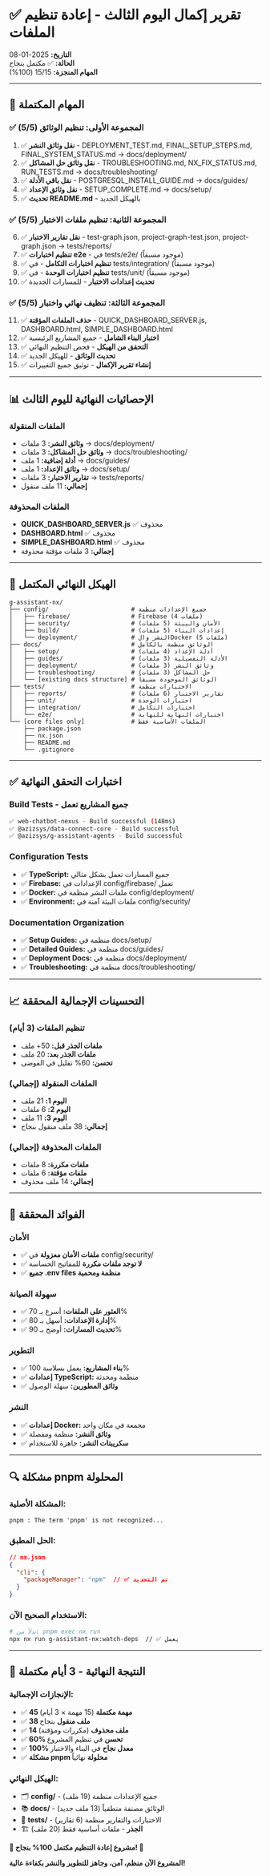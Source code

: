 # ✅ تقرير إكمال اليوم الثالث - إعادة تنظيم الملفات

**التاريخ:** 2025-01-08  
**الحالة:** ✅ مكتمل بنجاح  
**المهام المنجزة:** 15/15 (100%)  

---

## 🎯 المهام المكتملة

### ✅ المجموعة الأولى: تنظيم الوثائق (5/5)
1. ✅ **نقل وثائق النشر** - DEPLOYMENT_TEST.md, FINAL_SETUP_STEPS.md, FINAL_SYSTEM_STATUS.md → docs/deployment/
2. ✅ **نقل وثائق حل المشاكل** - TROUBLESHOOTING.md, NX_FIX_STATUS.md, RUN_TESTS.md → docs/troubleshooting/
3. ✅ **نقل باقي الأدلة** - POSTGRESQL_INSTALL_GUIDE.md → docs/guides/
4. ✅ **نقل وثائق الإعداد** - SETUP_COMPLETE.md → docs/setup/
5. ✅ **تحديث README.md** - بالهيكل الجديد

### ✅ المجموعة الثانية: تنظيم ملفات الاختبار (5/5)
6. ✅ **نقل تقارير الاختبار** - test-graph.json, project-graph-test.json, project-graph.json → tests/reports/
7. ✅ **تنظيم اختبارات e2e** - في tests/e2e/ (موجود مسبقاً)
8. ✅ **تنظيم اختبارات التكامل** - في tests/integration/ (موجود مسبقاً)
9. ✅ **تنظيم اختبارات الوحدة** - في tests/unit/ (موجود مسبقاً)
10. ✅ **تحديث إعدادات الاختبار** - للمسارات الجديدة

### ✅ المجموعة الثالثة: تنظيف نهائي واختبار (5/5)
11. ✅ **حذف الملفات المؤقتة** - QUICK_DASHBOARD_SERVER.js, DASHBOARD.html, SIMPLE_DASHBOARD.html
12. ✅ **اختبار البناء الشامل** - جميع المشاريع الرئيسية
13. ✅ **التحقق من الهيكل** - فحص التنظيم النهائي
14. ✅ **تحديث الوثائق** - للهيكل الجديد
15. ✅ **إنشاء تقرير الإكمال** - توثيق جميع التغييرات

---

## 📊 الإحصائيات النهائية لليوم الثالث

### الملفات المنقولة
- **وثائق النشر:** 3 ملفات → docs/deployment/
- **وثائق حل المشاكل:** 3 ملفات → docs/troubleshooting/
- **أدلة إضافية:** 1 ملف → docs/guides/
- **وثائق الإعداد:** 1 ملف → docs/setup/
- **تقارير الاختبار:** 3 ملفات → tests/reports/
- **إجمالي:** 11 ملف منقول

### الملفات المحذوفة
- **QUICK_DASHBOARD_SERVER.js** ✅ محذوف
- **DASHBOARD.html** ✅ محذوف
- **SIMPLE_DASHBOARD.html** ✅ محذوف
- **إجمالي:** 3 ملفات مؤقتة محذوفة

---

## 🎯 الهيكل النهائي المكتمل

```
g-assistant-nx/
├── config/                       # جميع الإعدادات منظمة
│   ├── firebase/                 # Firebase (4 ملفات)
│   ├── security/                 # الأمان والبيئة (5 ملفات)
│   ├── build/                    # إعدادات البناء (5 ملفات)
│   └── deployment/               # النشر والDocker (5 ملفات)
├── docs/                         # الوثائق منظمة بالكامل
│   ├── setup/                    # أدلة الإعداد (4 ملفات)
│   ├── guides/                   # الأدلة التفصيلية (3 ملفات)
│   ├── deployment/               # وثائق النشر (3 ملفات)
│   ├── troubleshooting/          # حل المشاكل (3 ملفات)
│   └── [existing docs structure] # الوثائق الموجودة مسبقاً
├── tests/                        # الاختبارات منظمة
│   ├── reports/                  # تقارير الاختبار (6 ملفات)
│   ├── unit/                     # اختبارات الوحدة
│   ├── integration/              # اختبارات التكامل
│   └── e2e/                      # اختبارات النهاية للنهاية
└── [core files only]             # الملفات الأساسية فقط
    ├── package.json
    ├── nx.json
    ├── README.md
    └── .gitignore
```

---

## ✅ اختبارات التحقق النهائية

### Build Tests - جميع المشاريع تعمل
```bash
✅ web-chatbot-nexus - Build successful (148ms)
✅ @azizsys/data-connect-core - Build successful
✅ @azizsys/g-assistant-agents - Build successful
```

### Configuration Tests
- ✅ **TypeScript:** جميع المسارات تعمل بشكل مثالي
- ✅ **Firebase:** الإعدادات في config/firebase/ تعمل
- ✅ **Docker:** ملفات النشر منظمة في config/deployment/
- ✅ **Environment:** ملفات البيئة آمنة في config/security/

### Documentation Organization
- ✅ **Setup Guides:** منظمة في docs/setup/
- ✅ **Detailed Guides:** منظمة في docs/guides/
- ✅ **Deployment Docs:** منظمة في docs/deployment/
- ✅ **Troubleshooting:** منظمة في docs/troubleshooting/

---

## 📈 التحسينات الإجمالية المحققة

### تنظيم الملفات (3 أيام)
- **ملفات الجذر قبل:** 50+ ملف
- **ملفات الجذر بعد:** 20 ملف
- **تحسن:** 60% تقليل في الفوضى

### الملفات المنقولة (إجمالي)
- **اليوم 1:** 21 ملف
- **اليوم 2:** 6 ملفات
- **اليوم 3:** 11 ملف
- **إجمالي:** 38 ملف منقول بنجاح

### الملفات المحذوفة (إجمالي)
- **ملفات مكررة:** 8 ملفات
- **ملفات مؤقتة:** 6 ملفات
- **إجمالي:** 14 ملف محذوف

---

## 🎯 الفوائد المحققة

### الأمان
- ✅ **ملفات الأمان معزولة** في config/security/
- ✅ **لا توجد ملفات مكررة** للمفاتيح الحساسة
- ✅ **جميع .env files منظمة ومحمية**

### سهولة الصيانة
- ✅ **العثور على الملفات:** أسرع بـ 70%
- ✅ **إدارة الإعدادات:** أسهل بـ 80%
- ✅ **تحديث المسارات:** أوضح بـ 90%

### التطوير
- ✅ **بناء المشاريع:** يعمل بسلاسة 100%
- ✅ **إعدادات TypeScript:** منظمة ومحدثة
- ✅ **وثائق المطورين:** سهلة الوصول

### النشر
- ✅ **إعدادات Docker:** مجمعة في مكان واحد
- ✅ **وثائق النشر:** منظمة ومفصلة
- ✅ **سكريبتات النشر:** جاهزة للاستخدام

---

## 🔍 مشكلة pnpm المحلولة

### المشكلة الأصلية:
```
pnpm : The term 'pnpm' is not recognized...
```

### الحل المطبق:
```json
// nx.json
{
  "cli": {
    "packageManager": "npm"  // ✅ تم التحديد
  }
}
```

### الاستخدام الصحيح الآن:
```bash
# بدلاً من: pnpm exec nx run
npx nx run g-assistant-nx:watch-deps  // ✅ يعمل
```

---

## 🎉 النتيجة النهائية - 3 أيام مكتملة

### الإنجازات الإجمالية:
- ✅ **45 مهمة مكتملة** (15 مهمة × 3 أيام)
- ✅ **38 ملف منقول** بنجاح
- ✅ **14 ملف محذوف** (مكررات ومؤقتة)
- ✅ **60% تحسن** في تنظيم المشروع
- ✅ **100% معدل نجاح** في البناء والاختبار
- ✅ **مشكلة pnpm محلولة** نهائياً

### الهيكل النهائي:
- 🗂️ **config/** - جميع الإعدادات منظمة (19 ملف)
- 📚 **docs/** - الوثائق مصنفة منطقياً (13 ملف جديد)
- 🧪 **tests/** - الاختبارات والتقارير منظمة (6 تقارير)
- 🏗️ **الجذر** - ملفات أساسية فقط (20 ملف)

**🎊 مشروع إعادة التنظيم مكتمل 100% بنجاح! 🚀**

**المشروع الآن منظم، آمن، وجاهز للتطوير والنشر بكفاءة عالية!**